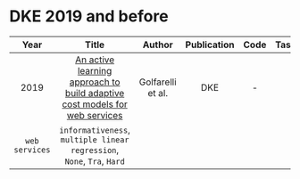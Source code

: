 # DKE 2019 and before

| Year |                                                       Title                                                       |   Author    | Publication | Code | Tasks | Notes | Datasets| Notions |
|:----:|:-----------------------------------------------------------------------------------------------------------------:|:-----------:|:-----------:|:----:|:----:|:-----:|:-----:|:-----:|
| 2019 | [An active learning approach to build adaptive cost models for web services](https://www.sciencedirect.com/science/article/pii/S0169023X17301957) | Golfarelli et al. |     DKE     |  -   
|    `web services`  |  `informativeness`, `multiple linear regression`, `None`, `Tra`, `Hard`     |  |  |
